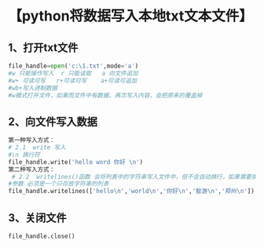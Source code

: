 # 【python将数据写入本地txt文本文件】
## 1、打开txt文件
```py
file_handle=open('c:\1.txt',mode='a') 
#w 只能操作写入  r 只能读取   a 向文件追加
#w+ 可读可写   r+可读可写    a+可读可追加
#wb+写入进制数据
#w模式打开文件，如果而文件中有数据，再次写入内容，会把原来的覆盖掉
```
## 2、向文件写入数据
```py
第一种写入方式：
# 2.1  write 写入
#\n 换行符
file_handle.write('hello word 你好 \n')
第二种写入方式：
 # 2.2  writelines()函数 会将列表中的字符串写入文件中，但不会自动换行，如果需要换行，手动添加换行符
#参数 必须是一个只存放字符串的列表
file_handle.writelines(['hello\n','world\n','你好\n','智游\n','郑州\n'])
```
## 3、关闭文件
```py
file_handle.close()
```